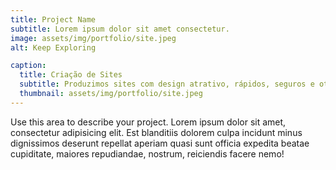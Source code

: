 ```yaml
---
title: Project Name
subtitle: Lorem ipsum dolor sit amet consectetur.
image: assets/img/portfolio/site.jpeg
alt: Keep Exploring

caption:
  title: Criação de Sites
  subtitle: Produzimos sites com design atrativo, rápidos, seguros e otimizados para resultados de busca.
  thumbnail: assets/img/portfolio/site.jpeg
---
```


Use this area to describe your project. Lorem ipsum dolor sit amet, consectetur adipisicing elit. Est blanditiis dolorem culpa incidunt minus dignissimos deserunt repellat aperiam quasi sunt officia expedita beatae cupiditate, maiores repudiandae, nostrum, reiciendis facere nemo!


